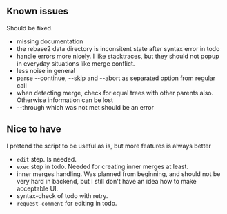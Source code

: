 

## Known issues

Should be fixed.

* missing documentation
* the rebase2 data directory is inconsitent state after syntax error in todo
* handle errors more nicely. I like stacktraces, but they should not popup in everyday situations like merge conflict.
* less noise in general
* parse --continue, --skip and --abort as separated option from regular call
* when detecting merge, check for equal trees with other parents also. Otherwise information can be lost
* --through which was not met should be an error

## Nice to have

I pretend the script to be useful as is, but more features is always better

* `edit` step. Is needed.
* `exec` step in todo. Needed for creating inner merges at least.
* inner merges handling. Was planned from beginning, and should not be very hard in backend, but I still don't have an idea how to make acceptable UI.
* syntax-check of todo with retry.
* `request-comment` for editing in todo.
